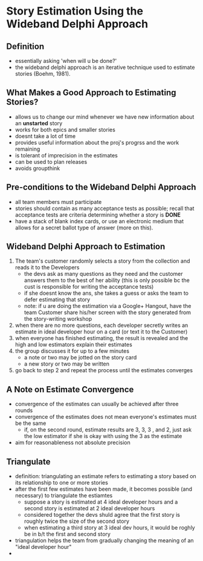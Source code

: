 # Story Estimation Using the Wideband Delphi Approach
## Definition
- essentially asking 'when will u be done?'
- the wideband delphi approach is an iterative technique used to estimate stories (Boehm, 1981).

## What Makes a Good Approach to Estimating Stories?
- allows us to change our mind whenever we have new information about an **unstarted** story
- works for both epics and smaller stories
- doesnt take a lot of time
- provides useful information about the proj's progrss and the work remaining
- is tolerant of imprecision in the estimates
- can be used to plan releases
- avoids groupthink

## Pre-conditions to the Wideband Delphi Approach
- all team members must participate
- stories should contain as many acceptance tests as possible; recall that acceptance tests are criteria determining whether a story is **DONE**
- have a stack of blank index cards, or use an electronic medium that allows for a secret ballot type of answer (more on this).

## Wideband Delphi Approach to Estimation
1. The team's customer randomly selects a story from the collection and reads it to the Developers
    - the devs ask as many questions as they need and the customer answers them to the best of her ability (this is only possible bc the cust is responsible for writing the acceptance tests)
    - if she doesnt know the ans, she takes a guess or asks the team to defer estimating that story
    - note: if u are doing the estimation via a Google+ Hangout, have the team Customer share his/her screen with the story generated from the story-writing workshop
2. when there are no more questions, each developer secretly writes an estimate in ideal developer hour on a card (or text it to the Customer) 
3. when everyone has finished estimating, the result is revealed and the high and low estimators explain their estimates
4. the group discusses it for up to a few minutes
    - a note or two may be jotted on the story card
    - a new story or two may be written
5. go back to step 2 and repeat the process until the estimates converges

## A Note on Estimate Convergence
- convergence of the estimates can usually be achieved after three rounds
- convergence of the estimates does not mean everyone's estimates must be the same
    - if, on the second round, estimate results are 3, 3, 3 , and 2, just ask the low estimator if she is okay with using the 3 as the estimate
- aim for reasonableness not absolute precision

## Triangulate
- definition: triangulating an estimate refers to estimating a story based on its relationship to one or more stories
- after the first few estimates have been made, it becomes possible (and necessary) to triangulate the estiamtes
    - suppose a story is estimated at 4 ideal developer hours and a second story is estimated at 2 ideal developer hours
    - considered together the devs shuld agree that the first story is roughly twice the size of the second story
    - when estimating a third story at 3 ideal dev hours, it would be roghly be in b/t the first and second story
- triangulation helps the team from gradually changing the meaning of an "ideal developer hour"
- 